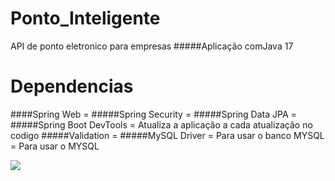 # Ponto_Inteligente
API de ponto eletronico para empresas
#####Aplicação comJava 17

# Dependencias 

####Spring Web =
#####Spring Security =
#####Spring Data JPA =
#####Spring Boot DevTools = Atualiza a aplicação a cada atualização no codigo
#####Validation =
#####MySQL Driver = Para usar o banco MYSQL = Para usar o MYSQL

<img src="https://imgur.com/883eTuu"/>